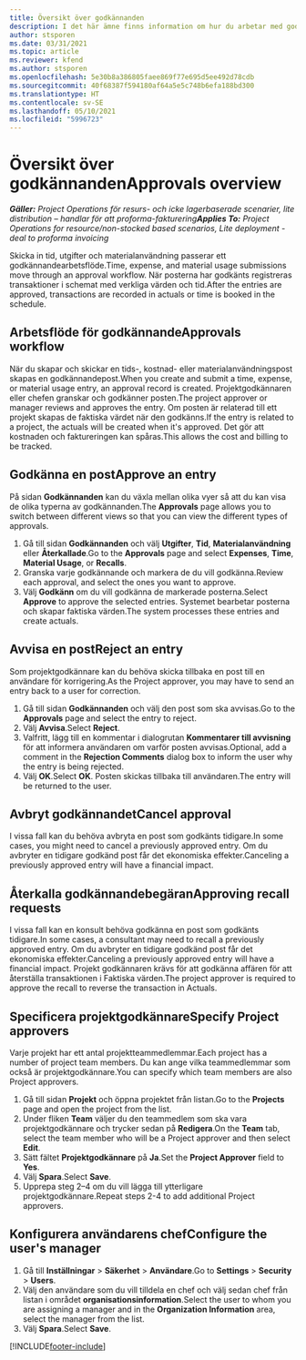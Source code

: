 ```yaml
---
title: Översikt över godkännanden
description: I det här ämne finns information om hur du arbetar med godkännanden i Project Operations.
author: stsporen
ms.date: 03/31/2021
ms.topic: article
ms.reviewer: kfend
ms.author: stsporen
ms.openlocfilehash: 5e30b8a386805faee869f77e695d5ee492d78cdb
ms.sourcegitcommit: 40f68387f594180af64a5e5c748b6efa188bd300
ms.translationtype: HT
ms.contentlocale: sv-SE
ms.lasthandoff: 05/10/2021
ms.locfileid: "5996723"
---
```

# <a name="approvals-overview"></a><span data-ttu-id="ad2dd-103">Översikt över godkännanden</span><span class="sxs-lookup"><span data-stu-id="ad2dd-103">Approvals overview</span></span>

<span data-ttu-id="ad2dd-104">_**Gäller:** Project Operations för resurs- och icke lagerbaserade scenarier, lite distribution – handlar för att proforma-fakturering_</span><span class="sxs-lookup"><span data-stu-id="ad2dd-104">_**Applies To:** Project Operations for resource/non-stocked based scenarios, Lite deployment - deal to proforma invoicing_</span></span>

<span data-ttu-id="ad2dd-105">Skicka in tid, utgifter och materialanvändning passerar ett godkännandearbetsflöde.</span><span class="sxs-lookup"><span data-stu-id="ad2dd-105">Time, expense, and material usage submissions move through an approval workflow.</span></span> <span data-ttu-id="ad2dd-106">När posterna har godkänts registreras transaktioner i schemat med verkliga värden och tid.</span><span class="sxs-lookup"><span data-stu-id="ad2dd-106">After the entries are approved, transactions are recorded in actuals or time is booked in the schedule.</span></span>

## <a name="approvals-workflow"></a><span data-ttu-id="ad2dd-107">Arbetsflöde för godkännande</span><span class="sxs-lookup"><span data-stu-id="ad2dd-107">Approvals workflow</span></span>
<span data-ttu-id="ad2dd-108">När du skapar och skickar en tids-, kostnad- eller materialanvändningspost skapas en godkännandepost.</span><span class="sxs-lookup"><span data-stu-id="ad2dd-108">When you create and submit a time, expense, or material usage entry, an approval record is created.</span></span> <span data-ttu-id="ad2dd-109">Projektgodkännaren eller chefen granskar och godkänner posten.</span><span class="sxs-lookup"><span data-stu-id="ad2dd-109">The project approver or manager reviews and approves the entry.</span></span> <span data-ttu-id="ad2dd-110">Om posten är relaterad till ett projekt skapas de faktiska värdet när den godkänns.</span><span class="sxs-lookup"><span data-stu-id="ad2dd-110">If the entry is related to a project, the actuals will be created when it's approved.</span></span> <span data-ttu-id="ad2dd-111">Det gör att kostnaden och faktureringen kan spåras.</span><span class="sxs-lookup"><span data-stu-id="ad2dd-111">This allows the cost and billing to be tracked.</span></span>

## <a name="approve-an-entry"></a><span data-ttu-id="ad2dd-112">Godkänna en post</span><span class="sxs-lookup"><span data-stu-id="ad2dd-112">Approve an entry</span></span>
<span data-ttu-id="ad2dd-113">På sidan **Godkännanden** kan du växla mellan olika vyer så att du kan visa de olika typerna av godkännanden.</span><span class="sxs-lookup"><span data-stu-id="ad2dd-113">The **Approvals** page allows you to switch between different views so that you can view the different types of approvals.</span></span>
  
1. <span data-ttu-id="ad2dd-114">Gå till sidan **Godkännanden** och välj **Utgifter**, **Tid**, **Materialanvändning** eller **Återkallade**.</span><span class="sxs-lookup"><span data-stu-id="ad2dd-114">Go to the **Approvals** page and select **Expenses**, **Time**, **Material Usage**, or **Recalls**.</span></span>
2. <span data-ttu-id="ad2dd-115">Granska varje godkännande och markera de du vill godkänna.</span><span class="sxs-lookup"><span data-stu-id="ad2dd-115">Review each approval, and select the ones you want to approve.</span></span>
3. <span data-ttu-id="ad2dd-116">Välj **Godkänn** om du vill godkänna de markerade posterna.</span><span class="sxs-lookup"><span data-stu-id="ad2dd-116">Select **Approve** to approve the selected entries.</span></span>
<span data-ttu-id="ad2dd-117">Systemet bearbetar posterna och skapar faktiska värden.</span><span class="sxs-lookup"><span data-stu-id="ad2dd-117">The system processes these entries and create actuals.</span></span>

## <a name="reject-an-entry"></a><span data-ttu-id="ad2dd-118">Avvisa en post</span><span class="sxs-lookup"><span data-stu-id="ad2dd-118">Reject an entry</span></span>
<span data-ttu-id="ad2dd-119">Som projektgodkännare kan du behöva skicka tillbaka en post till en användare för korrigering.</span><span class="sxs-lookup"><span data-stu-id="ad2dd-119">As the Project approver, you may have to send an entry back to a user for correction.</span></span>
  
1. <span data-ttu-id="ad2dd-120">Gå till sidan **Godkännanden** och välj den post som ska avvisas.</span><span class="sxs-lookup"><span data-stu-id="ad2dd-120">Go to the **Approvals** page and select the entry to reject.</span></span> 
2. <span data-ttu-id="ad2dd-121">Välj **Avvisa**.</span><span class="sxs-lookup"><span data-stu-id="ad2dd-121">Select **Reject**.</span></span>
3. <span data-ttu-id="ad2dd-122">Valfritt, lägg till en kommentar i dialogrutan **Kommentarer till avvisning** för att informera användaren om varför posten avvisas.</span><span class="sxs-lookup"><span data-stu-id="ad2dd-122">Optional, add a comment in the **Rejection Comments** dialog box to inform the user why the entry is being rejected.</span></span>
4. <span data-ttu-id="ad2dd-123">Välj **OK**.</span><span class="sxs-lookup"><span data-stu-id="ad2dd-123">Select **OK**.</span></span> <span data-ttu-id="ad2dd-124">Posten skickas tillbaka till användaren.</span><span class="sxs-lookup"><span data-stu-id="ad2dd-124">The entry will be returned to the user.</span></span>
  
## <a name="cancel-approval"></a><span data-ttu-id="ad2dd-125">Avbryt godkännandet</span><span class="sxs-lookup"><span data-stu-id="ad2dd-125">Cancel approval</span></span>
<span data-ttu-id="ad2dd-126">I vissa fall kan du behöva avbryta en post som godkänts tidigare.</span><span class="sxs-lookup"><span data-stu-id="ad2dd-126">In some cases, you might need to cancel a previously approved entry.</span></span> <span data-ttu-id="ad2dd-127">Om du avbryter en tidigare godkänd post får det ekonomiska effekter.</span><span class="sxs-lookup"><span data-stu-id="ad2dd-127">Canceling a previously approved entry will have a financial impact.</span></span> 

## <a name="approving-recall-requests"></a><span data-ttu-id="ad2dd-128">Återkalla godkännandebegäran</span><span class="sxs-lookup"><span data-stu-id="ad2dd-128">Approving recall requests</span></span>
<span data-ttu-id="ad2dd-129">I vissa fall kan en konsult behöva godkänna en post som godkänts tidigare.</span><span class="sxs-lookup"><span data-stu-id="ad2dd-129">In some cases, a consultant may need to recall a previously approved entry.</span></span> <span data-ttu-id="ad2dd-130">Om du avbryter en tidigare godkänd post får det ekonomiska effekter.</span><span class="sxs-lookup"><span data-stu-id="ad2dd-130">Canceling a previously approved entry will have a financial impact.</span></span> <span data-ttu-id="ad2dd-131">Projekt godkännaren krävs för att godkänna affären för att återställa transaktionen i Faktiska värden.</span><span class="sxs-lookup"><span data-stu-id="ad2dd-131">The project approver is required to approve the recall to reverse the transaction in Actuals.</span></span>

## <a name="specify-project-approvers"></a><span data-ttu-id="ad2dd-132">Specificera projektgodkännare</span><span class="sxs-lookup"><span data-stu-id="ad2dd-132">Specify Project approvers</span></span>
<span data-ttu-id="ad2dd-133">Varje projekt har ett antal projektteammedlemmar.</span><span class="sxs-lookup"><span data-stu-id="ad2dd-133">Each project has a number of project team members.</span></span> <span data-ttu-id="ad2dd-134">Du kan ange vilka teammedlemmar som också är projektgodkännare.</span><span class="sxs-lookup"><span data-stu-id="ad2dd-134">You can specify which team members are also Project approvers.</span></span>

1. <span data-ttu-id="ad2dd-135">Gå till sidan **Projekt** och öppna projektet från listan.</span><span class="sxs-lookup"><span data-stu-id="ad2dd-135">Go to the **Projects** page and open the project from the list.</span></span>
2. <span data-ttu-id="ad2dd-136">Under fliken **Team** väljer du den teammedlem som ska vara projektgodkännare och trycker sedan på **Redigera**.</span><span class="sxs-lookup"><span data-stu-id="ad2dd-136">On the **Team** tab, select the team member who will be a Project approver and then select **Edit**.</span></span>
3. <span data-ttu-id="ad2dd-137">Sätt fältet **Projektgodkännare** på **Ja**.</span><span class="sxs-lookup"><span data-stu-id="ad2dd-137">Set the **Project Approver** field to **Yes**.</span></span>
4. <span data-ttu-id="ad2dd-138">Välj **Spara**.</span><span class="sxs-lookup"><span data-stu-id="ad2dd-138">Select **Save**.</span></span>
5. <span data-ttu-id="ad2dd-139">Upprepa steg 2–4 om du vill lägga till ytterligare projektgodkännare.</span><span class="sxs-lookup"><span data-stu-id="ad2dd-139">Repeat steps 2-4 to add additional Project approvers.</span></span>

## <a name="configure-the-users-manager"></a><span data-ttu-id="ad2dd-140">Konfigurera användarens chef</span><span class="sxs-lookup"><span data-stu-id="ad2dd-140">Configure the user's manager</span></span>

1. <span data-ttu-id="ad2dd-141">Gå till **Inställningar** > **Säkerhet** > **Användare**.</span><span class="sxs-lookup"><span data-stu-id="ad2dd-141">Go to **Settings** > **Security** > **Users**.</span></span>
2. <span data-ttu-id="ad2dd-142">Välj den användare som du vill tilldela en chef och välj sedan chef från listan i området **organisationsinformation**.</span><span class="sxs-lookup"><span data-stu-id="ad2dd-142">Select the user to whom you are assigning a manager and in the **Organization Information** area, select the manager from the list.</span></span> 
3. <span data-ttu-id="ad2dd-143">Välj **Spara**.</span><span class="sxs-lookup"><span data-stu-id="ad2dd-143">Select **Save**.</span></span>




[!INCLUDE[footer-include](../includes/footer-banner.md)]
